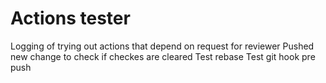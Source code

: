 # Actions tester

Logging of trying out actions that depend on request for reviewer
Pushed new change to check if checkes are cleared
Test rebase
Test git hook pre push
